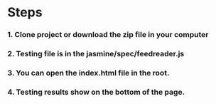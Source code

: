# Steps
### 1. Clone project or download the zip file in your computer 

### 2. Testing file is in the jasmine/spec/feedreader.js

### 3. You can open the index.html file in the root.

### 4. Testing results show on the bottom of the page.
